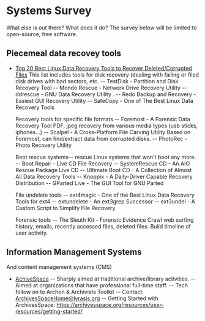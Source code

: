 Systems Survey
==============
What else is out there? What does it do? The survey below will be
limited to open-source, free software.

Piecemeal data recovey tools
----------------------------
* [Top 20 Best Linux Data Recovery Tools to Recover Deleted/Corrupted Files](https://www.digitalocean.com/community/tutorials/top-best-linux-data-recovery-tools)
  This list includes tools for disk recovery (dealing with failing
  or filed disk drives with bad sectors, etc.
  -- TestDisk - Partition and Disk Recovery Tool
  -- Mondo Rescue - Network Drive Recovery Utility
  -- ddrescue - GNU Data Recovery Utility
. -- Redo Backup and Recovery - Easiest GUI Recovery Utility
  -- SafeCopy - One of The Best Linux Data Recovery Tools

  Recovery tools for specific file formats
  -- Foremost - A Forensic Data Recovery Tool
     PDF, jpeg recovery from various media types (usb sticks, iphones...)
  -- Scalpel - A Cross-Platform File Carving Utility
     Based on Foremost, can find/extract data from corrupted disks.
  -- PhotoRec - Photo Recovery Utility

  Boot rescue systems-- rescue Linux systems that won't boot any more.
  -- Boot Repair - Live CD File Recovery
  -- SystemRescue CD - An AIO Rescue Package Live CD
  -- Ultimate Boot CD - A Collection of Almost All Data Recovery Tools
  -- Knoppix - A Daily-Driver Capable Recovery Distribution
  -- GParted Live - The GUI Tool for GNU Parted

  File undelete tools
  -- ext4magic - One of the Best Linux Data Recovery Tools for ext4
  -- extundelete - An ext3grep Successor
  -- ext3undel - A Custom Script to Simplify File Recovery

  Forensic tools
  -- The Sleuth Kit - Forensic Evidence
     Crawl web surfing history, emails, recently accessed files,
     deleted files. Build timeline of user activity.

Information Management Systems
------------------------------
And content management systems (CMS)

* [AchiveSpace](https://archivesspace.org/)
  -- Sharply aimed at traditional archive/library activities.
  -- Aimed at organizations that have professional full-time staff.
  -- Tech follow on to Archon & Archivists Toolkit
  -- Contact: ArchivesSpaceHome@lyrasis.org
  -- Getting Started with ArchivesSpace:
     https://archivesspace.org/resources/user-resources/getting-started/


